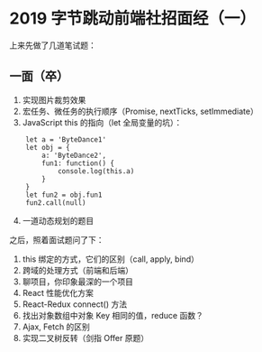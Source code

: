 # 2019 字节跳动前端社招面经（一）

上来先做了几道笔试题：

## 一面（卒）

1. 实现图片裁剪效果
2. 宏任务、微任务的执行顺序（Promise, nextTicks, setImmediate）
3. JavaScript this 的指向（let 全局变量的坑）：
```
    let a = 'ByteDance1'
    let obj = {
        a: 'ByteDance2',
        fun1: function() {
            console.log(this.a)
        }
    }
    let fun2 = obj.fun1
    fun2.call(null)
```
4. 一道动态规划的题目

之后，照着面试题问了下：

1. this 绑定的方式，它们的区别（call, apply, bind）
2. 跨域的处理方式（前端和后端）
3. 聊项目，你印象最深的一个项目
4. React 性能优化方案
5. React-Redux connect() 方法
6. 找出对象数组中对象 Key 相同的值，reduce 函数？
7. Ajax, Fetch 的区别
8. 实现二叉树反转（剑指 Offer 原题）